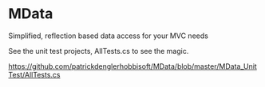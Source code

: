 # MData
Simplified, reflection based data access for your MVC needs

See the unit test projects, AllTests.cs to see the magic.

https://github.com/patrickdenglerhobbisoft/MData/blob/master/MData_UnitTest/AllTests.cs
